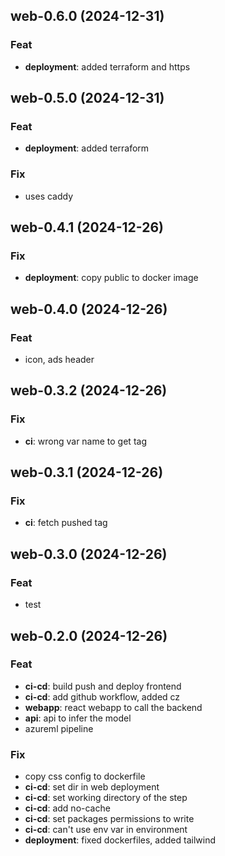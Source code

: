 ## web-0.6.0 (2024-12-31)

### Feat

- **deployment**: added terraform and https

## web-0.5.0 (2024-12-31)

### Feat

- **deployment**: added terraform

### Fix

- uses caddy

## web-0.4.1 (2024-12-26)

### Fix

- **deployment**: copy public to docker image

## web-0.4.0 (2024-12-26)

### Feat

- icon, ads header

## web-0.3.2 (2024-12-26)

### Fix

- **ci**: wrong var name to get tag

## web-0.3.1 (2024-12-26)

### Fix

- **ci**: fetch pushed tag

## web-0.3.0 (2024-12-26)

### Feat

- test

## web-0.2.0 (2024-12-26)

### Feat

- **ci-cd**: build push and deploy frontend
- **ci-cd**: add github workflow, added cz
- **webapp**: react webapp to call the backend
- **api**: api to infer the model
- azureml pipeline

### Fix

- copy css config to dockerfile
- **ci-cd**: set dir in web deployment
- **ci-cd**: set working directory of the step
- **ci-cd**: add no-cache
- **ci-cd**: set packages permissions to write
- **ci-cd**: can't use env var in environment
- **deployment**: fixed dockerfiles, added tailwind
